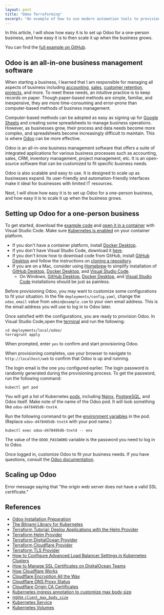 ```yaml
---
layout: post
title: "Odoo Terraforming"
excerpt: "An example of how to use modern automation tools to provision ready-to-use business management software in no time."
---
```


In this article, I will show how easy it is to set up Odoo for a one-person business, and how easy it is to then scale it up when the business grows.

You can find the [full example on GitHub](https://github.com/hwaien/odoo-provisioning-example).

## Odoo is an all-in-one business management software

When starting a business, I learned that I am responsible for managing all aspects of business including [accounting](https://en.wikipedia.org/wiki/Accounting), [sales](https://en.wikipedia.org/wiki/Sales), [customer retention](https://en.wikipedia.org/wiki/Customer_retention), [projects](https://en.wikipedia.org/wiki/Project_management), and more. To meet these needs, an intuitive practice is to keep records on paper. Though paper-based methods are simple, familiar, and inexpensive, they are more time-consuming and error-prone than computer-based methods of business management.

Computer-based methods can be adopted as easy as signing up for [Google Sheets](https://en.wikipedia.org/wiki/Google_Sheets) and creating some spreadsheets to manage business operations. However, as businesses grow, their process and data needs become more complex, and spreadsheets become increasingly difficult to maintain. This is where [Odoo](https://en.wikipedia.org/wiki/Odoo) can be more effective.

Odoo is an all-in-one business management software that offers a suite of integrated applications for various business processes such as accounting, sales, CRM, inventory management, project management, etc. It is an open-source software that can be customized to fit specific business needs.

Odoo is also scalable and easy to use. It is designed to scale up as businesses expand. Its user-friendly and automation-friendly interfaces make it ideal for businesses with limited IT resources.

Next, I will show how easy it is to set up Odoo for a one-person business, and how easy it is to scale it up when the business grows.

## Setting up Odoo for a one-person business

To get started, download the [example code](https://github.com/hwaien/odoo-provisioning-example) and [open it in a container](https://code.visualstudio.com/docs/devcontainers/containers#_quick-start-open-an-existing-folder-in-a-container) with Visual Studio Code. Make sure [Kubernetes is enabled](https://docs.docker.com/desktop/kubernetes/#enable-kubernetes) on your container platform.

- If you don't have a container platform, install [Docker Desktop](https://www.docker.com/products/docker-desktop/).
- If you don't have Visual Studio Code, download it [here](https://code.visualstudio.com/Download).
- If you don't know how to download code from GitHub, install [GitHub Desktop](https://desktop.github.com/) and follow the instructions on [cloning a repository](https://docs.github.com/en/repositories/creating-and-managing-repositories/cloning-a-repository?tool=desktop).
- If you are on a Mac, consider using [Homebrew](https://brew.sh/) to simplify installation of [GitHub Desktop](https://formulae.brew.sh/cask/github), [Docker Desktop](https://formulae.brew.sh/cask/docker), and [Visual Studio Code](https://formulae.brew.sh/cask/visual-studio-code).
  - On Windows, [GitHub Desktop](https://winget.run/pkg/GitHub/GitHubDesktop), [Docker Desktop](https://winget.run/pkg/Docker/DockerDesktop), and [Visual Studio Code](https://winget.run/pkg/Microsoft/VisualStudioCode) installations should be just as painless.

Before provisioning Odoo, you may want to customize some configurations to fit your situation. In the file `deployments/config.yaml`, change the `odoo_email` value from `admin@example.com` to your own email address. This is the email address you will use to log in to Odoo later.

Once satisfied with the configurations, you are ready to provision Odoo. In Visual Studio Code,open the [terminal](https://code.visualstudio.com/docs/terminal/basics) and run the following:

```
cd deployments/local/odoo/
terragrunt apply
```

When prompted, enter `yes` to confirm and start provisioning Odoo.

When provisioning completes, use your browser to navigate to `http://localhost/web` to confirm that Odoo is up and running.

The login email is the one you configured earlier. The login password is randomly generated during the provisioning process. To get the password, run the following command:

```
kubectl get pod
```

You will get a list of Kubernetes [pods](https://kubernetes.io/docs/concepts/workloads/pods/), including [Nginx](https://en.wikipedia.org/wiki/Nginx), [PostgreSQL](https://en.wikipedia.org/wiki/PostgreSQL), and Odoo itself. Make note of the name of the Odoo pod. It will look something like `odoo-d478495d6-tnxt4`.

Run the following command to get the [environment variables](https://en.wikipedia.org/wiki/Environment_variable) in the pod. (Replace `odoo-d478495d6-tnxt4` with your pod name.)

```
kubectl exec odoo-d478495d6-tnxt4 -- env
```

The value of the `ODOO_PASSWORD` variable is the password you need to log in to Odoo.

Once logged in, customize Odoo to fit your business needs. If you have questions, consult the [Odoo documentation](https://www.odoo.com/page/docs).

## Scaling up Odoo

Error message saying that "the origin web server does not have a valid SSL certificate."

## References

- [Odoo Installation Preparation](https://www.odoo.com/documentation/16.0/administration/install/install.html#setup-install-source-prepare)
- [The Bitnami Library for Kubernetes](https://github.com/bitnami/charts)
- [Terraform Tutorial: Deploy Applications with the Helm Provider](https://developer.hashicorp.com/terraform/tutorials/use-case/helm-provider)
- [Terraform Helm Provider](https://registry.terraform.io/providers/hashicorp/helm/latest/docs)
- [Terraform DigitalOcean Provider](https://registry.terraform.io/providers/digitalocean/digitalocean/latest/docs)
- [Terraform Cloudflare Provider](https://registry.terraform.io/providers/cloudflare/cloudflare/latest/docs)
- [Terraform TLS Provider](https://registry.terraform.io/providers/hashicorp/tls/latest/docs)
- [How to Configure Advanced Load Balancer Settings in Kubernetes Clusters](https://docs.digitalocean.com/products/kubernetes/how-to/configure-load-balancers/)
- [How to Manage SSL Certificates on DigitalOcean Teams](https://docs.digitalocean.com/products/teams/how-to/manage-certificates/)
- [How Cloudflare Works](https://developers.cloudflare.com/fundamentals/get-started/concepts/how-cloudflare-works/)
- [Cloudflare Encryption All the Way](https://blog.cloudflare.com/universal-ssl-encryption-all-the-way-to-the-origin-for-free/)
- [Cloudflare DNS Proxy Status](https://developers.cloudflare.com/dns/manage-dns-records/reference/proxied-dns-records/)
- [Cloudflare Origin CA Certificates](https://developers.cloudflare.com/ssl/origin-configuration/origin-ca/)
- [Kubernetes ingress annotation to customize max body size](https://github.com/kubernetes/ingress-nginx/blob/main/docs/user-guide/nginx-configuration/annotations.md#custom-max-body-size)
- [nginx `client_max_body_size`](https://nginx.org/en/docs/http/ngx_http_core_module.html#client_max_body_size)
- [Kubernetes Service](https://kubernetes.io/docs/concepts/services-networking/service/)
- [Kubernetes Volumes](https://kubernetes.io/docs/concepts/storage/volumes/)
